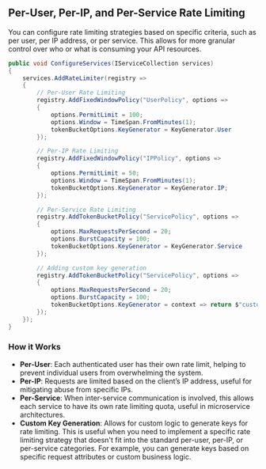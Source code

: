 ## Per-User, Per-IP, and Per-Service Rate Limiting

You can configure rate limiting strategies based on specific criteria, such as per user, per IP address, or per service. This allows for more granular control over who or what is consuming your API resources.

```csharp
public void ConfigureServices(IServiceCollection services)
{
    services.AddRateLimiter(registry =>
    {
        // Per-User Rate Limiting
        registry.AddFixedWindowPolicy("UserPolicy", options =>
        {
            options.PermitLimit = 100;
            options.Window = TimeSpan.FromMinutes(1);
            tokenBucketOptions.KeyGenerator = KeyGenerator.User
        });

        // Per-IP Rate Limiting
        registry.AddFixedWindowPolicy("IPPolicy", options =>
        {
            options.PermitLimit = 50;
            options.Window = TimeSpan.FromMinutes(1);
            tokenBucketOptions.KeyGenerator = KeyGenerator.IP;
        });

        // Per-Service Rate Limiting
        registry.AddTokenBucketPolicy("ServicePolicy", options =>
        {
            options.MaxRequestsPerSecond = 20;
            options.BurstCapacity = 100;
            tokenBucketOptions.KeyGenerator = KeyGenerator.Service
        });

        // Adding custom key generation
        registry.AddTokenBucketPolicy("ServicePolicy", options =>
        {
            options.MaxRequestsPerSecond = 20;
            options.BurstCapacity = 100;
            tokenBucketOptions.KeyGenerator = context => return $"custom-key";
        });
    });
}
```

### How it Works

- **Per-User**: Each authenticated user has their own rate limit, helping to prevent individual users from overwhelming the system.
- **Per-IP**: Requests are limited based on the client’s IP address, useful for mitigating abuse from specific IPs.
- **Per-Service**: When inter-service communication is involved, this allows each service to have its own rate limiting quota, useful in microservice architectures.
- **Custom Key Generation**: Allows for custom logic to generate keys for rate limiting. This is useful when you need to implement a specific rate limiting strategy that doesn't fit into the standard per-user, per-IP, or per-service categories. For example, you can generate keys based on specific request attributes or custom business logic.
